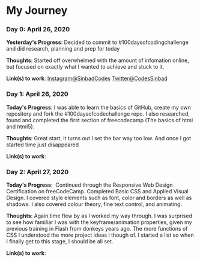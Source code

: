 # My Journey
### Day 0: April 26, 2020 

**Yesterday's Progress**: Decided to commit to #100daysofcodingchallenge and did research, planning and prep for today

**Thoughts**: Started off overwhelmed with the amount of infomation online, but focused on exactly what I wanted to achieve and stuck to it. 

**Link(s) to work**: [Instagram@SinbadCodes](https://www.instagram.com/sinbadcodes/) [Twitter@CodesSinbad](https://twitter.com/CodesSinbad)


### Day 1: April 26, 2020 

**Today's Progress**:  I was able to learn the basics of GitHub, create my own repository and fork the #100daysofcodechallenge repo. I also researched, found and completed the first section of freecodecamp (The basics of html and html5).

**Thoughts**: Great start, it turns out I set the bar way too low. And once I got started time just disappeared

**Link(s) to work**:


### Day 2: April 27, 2020 

**Today's Progress**:  Continued through the Responsive Web Design Certification on freeCodeCamp. Completed Basic CSS and Applied Visual Design. I covered style elements such as font, color and borders as well as shadows. I also covered colour theory, fine text control, and animating.

**Thoughts**: Again time flew by as I worked my way through. I was surprised to see how familiar I was with the keyframe/animation properties, given my previous training in Flash from donkeys years ago. The more functions of CSS I understood the more project ideas I though of. I started a list so when I finally get to this stage, I should be all set.

**Link(s) to work**:
